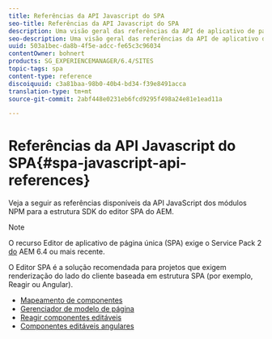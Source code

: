 ```yaml
---
title: Referências da API Javascript do SPA
seo-title: Referências da API Javascript do SPA
description: Uma visão geral das referências da API de aplicativo de página única
seo-description: Uma visão geral das referências da API de aplicativo de página única
uuid: 503a1bec-da8b-4f5e-adcc-fe65c3c96034
contentOwner: bohnert
products: SG_EXPERIENCEMANAGER/6.4/SITES
topic-tags: spa
content-type: reference
discoiquuid: c3a81baa-98b0-40b4-bd34-f39e8491acca
translation-type: tm+mt
source-git-commit: 2abf448e0231eb6fcd9295f498a24e81e1ead11a

---
```



# Referências da API Javascript do SPA{#spa-javascript-api-references}

Veja a seguir as referências disponíveis da API JavaScript dos módulos NPM para a estrutura SDK do editor SPA do AEM.

>[!NOTE]
>O recurso Editor de aplicativo de página única (SPA) exige o Service Pack 2 [do](https://helpx.adobe.com/experience-manager/6-4/release-notes/sp-release-notes.html) AEM 6.4 ou mais recente.
>
>O Editor SPA é a solução recomendada para projetos que exigem renderização do lado do cliente baseada em estrutura SPA (por exemplo, Reagir ou Angular).

* [Mapeamento de componentes](https://www.npmjs.com/package/@adobe/cq-spa-component-mapping)
* [Gerenciador de modelo de página](https://www.npmjs.com/package/@adobe/cq-spa-page-model-manager)
* [Reagir componentes editáveis](https://www.npmjs.com/package/@adobe/cq-react-editable-components)
* [Componentes editáveis angulares](https://www.npmjs.com/package/@adobe/cq-angular-editable-components)